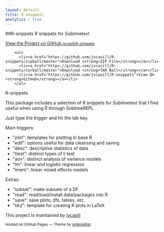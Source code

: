 ```yaml
---
layout: default
title: R-snippets
analytics : true
---
```



##R-snippets
R snippets for Sublimetext

<p class="view"><a href="https://github.com/jvcasill/R-snippets">View the Project on GitHub <small>jvcasill/R-snippets</small></a></p>


        <ul>
          <li><a href="https://github.com/jvcasill/R-snippets/zipball/master">Download <strong>ZIP File</strong></a></li>
          <li><a href="https://github.com/jvcasill/R-snippets/tarball/master">Download <strong>TAR Ball</strong></a></li>
          <li><a href="https://github.com/jvcasill/R-snippets">View On <strong>GitHub</strong></a></li>
        </ul>

<a name="r-snippets" class="anchor" href="#r-snippets"><span class="octicon octicon-link"></span></a>R-snippets</h1>

<p>This package includes a selection of R snippets for Sublimetext that I find useful when using R through SublimeREPL</p>

<p>Just type the trigger and hit the tab key.</p>

<p>Main triggers:</p>

<ul>
<li>"plot": templates for plotting in base R</li>
<li>"edit": options useful for data cleansing and saving</li>
<li>"desc": descriptive statistics of data</li>
<li>"ttest": distinct types of t-test</li>
<li>"aov": distinct analysis of variance models</li>
<li>"lm": linear and logistic regression</li>
<li>"lmem": linear mixed effects models</li>
</ul><p>Extras:</p>

<ul>
<li>"subset": make subsets of a DF</li>
<li>"read": read/load/install data/packages into R</li>
<li>"save": save plots, dfs, tables, etc.</li>
<li>"tikz": template for creating R plots in LaTeX</li>
</ul>
      </section>
      <footer>
        <p>This project is maintained by <a href="https://github.com/jvcasill">jvcasill</a></p>
        <p><small>Hosted on GitHub Pages &mdash; Theme by <a href="https://github.com/orderedlist">orderedlist</a></small></p>
      </footer>
    </div>
    <script src="javascripts/scale.fix.js"></script>
    
  </body>
</html>